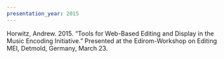 ```yaml
---
presentation_year: 2015
---
```

Horwitz, Andrew. 2015. “Tools for Web-Based Editing and Display in the Music Encoding Initiative.” Presented at the Edirom-Workshop on Editing MEI, Detmold, Germany, March 23.
